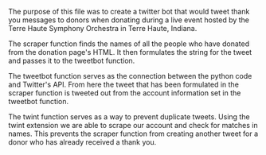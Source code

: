 The purpose of this file was to create a twitter bot that would tweet thank you messages to donors when donating during a live event hosted by the Terre Haute Symphony Orchestra in Terre Haute, Indiana.

The scraper function finds the names of all the people who have donated from the donation page's HTML. It then formulates the string for the tweet and passes it to the tweetbot function.

The tweetbot function serves as the connection between the python code and Twitter's API. From here the tweet that has been formulated in the scraper function is tweeted out from the account information set in the tweetbot function.

The twint function serves as a way to prevent duplicate tweets. Using the twint extension we are able to scrape our account and check for matches in names. This prevents the scraper function from creating another tweet for a donor who has already received a thank you.
